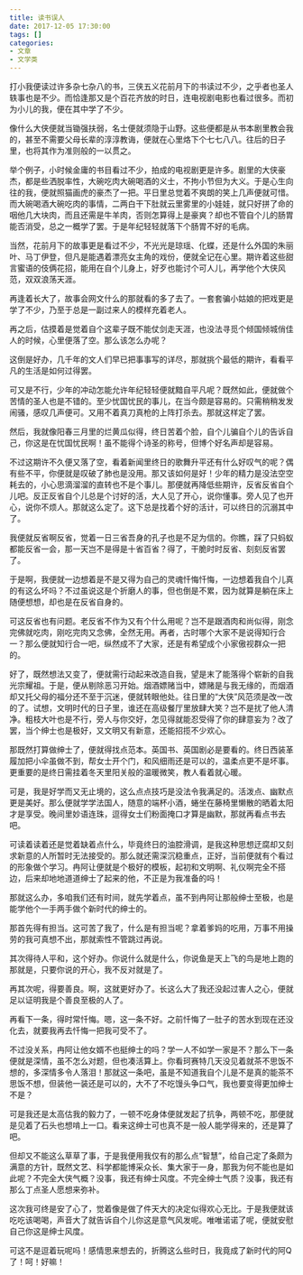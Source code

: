 ```yaml
---
title: 读书误人
date: 2017-12-05 17:30:00
tags: []
categories: 
- 文章
- 文学类
---
```


打小我便读过许多杂七杂八的书，三侠五义花前月下的书读过不少，之乎者也圣人轶事也是不少。而恰逢那又是个百花齐放的时日，连电视剧电影也看过很多。而初为小儿的我，便在其中学了不少。

像什么大侠便就当锄强扶弱，名士便就须隐于山野。这些便都是从书本剧里教会我的，甚至不需要父母长辈的淳淳教诲，便就在心里烙下个七七八八。往后的日子里，也将其作为准则般的一以贯之。

举个例子，小时候金庸的书目看过不少，拍成的电视剧更是许多。剧里的大侠豪杰，都是些洒脱率性，大碗吃肉大碗喝酒的义士，不拘小节但为大义。于是心生向往的我，便就照猫画虎的豪杰了一把。平日里总觉着不爽朗的笑上几声便就可惜。而大碗喝酒大碗吃肉的事情，二两白干下肚就云里雾里的小娃娃，就只好拼了命的咽他几大块肉，而且还需是牛羊肉，否则怎算得上是豪爽？却也不管自个儿的肠胃能否消受，总之一概学了罢。于是年纪轻轻就落下个肠胃不好的毛病。

当然，花前月下的故事更是看过不少，不光光是琼瑶、化蝶，还是什么外国的朱丽叶、马丁伊登，但凡是能遇着漂亮女主角的戏份，便就全记在心里。期许着这些甜言蜜语的伎俩花招，能用在自个儿身上，好歹也能讨个可人儿，再学他个大侠风范，双双浪荡天涯。

再逢着长大了，故事会网文什么的那就看的多了去了。一套套骗小姑娘的把戏更是学了不少，乃至于总是一副过来人的模样充着老人。

再之后，估摸着是觉着自个这辈子既不能仗剑走天涯，也没法寻觅个倾国倾城俏佳人的时候，心里便落了空。那么该怎么办呢？

这倒是好办，几千年的文人们早已把事事写的详尽，那就挑个最低的期许，看看平凡的生活是如何过得罢。

可又是不行，少年的冲动怎能允许年纪轻轻便就黯自平凡呢？既然如此，便就做个苦情的圣人也是不错的。至少忧国忧民的事儿，在当今颇是容易的。只需稍稍发发闹骚，感叹几声便可。又用不着真刀真枪的上阵打杀去。那就这样定了罢。

然后，我就像阳春三月里的烂黄瓜似得，终日苦着个脸，自个儿骗自个儿的告诉自己，你这是在忧国忧民啊！虽不能得个诗圣的称号，但博个好名声却是容易。

不过这期许不久便又落了空，看着新闻里终日的歌舞升平还有什么好叹气的呢？偶有些不平，你便就是叹破了肺也是没用。那又该如何是好！少年的精力是没法空空耗去的，小心思滴溜溜的直转也不是个事儿。那便就再降低些期许，反省反省自个儿吧。反正反省自个儿总是个讨好的活，大人见了开心，说你懂事。旁人见了也开心，说你不烦人。那就这么定了。这下总是找着个好的活计，可以终日的沉溺其中了。

我便就反省啊反省，觉着一日三省吾身的孔子也是不足为信的。你瞧，踩了只蚂蚁都能反省一会，那一天岂不是得是十省百省？得了，干脆时时反省、刻刻反省罢了。

于是啊，我便就一边想着是不是又得为自己的灵魂忏悔忏悔，一边想着我自个儿真的有这么坏吗？不过虽说这是个折磨人的事，但也倒是不累，因为就算是躺在床上随便想想，却也是在反省自身的。

可这反省也有问题。老反省不作为又有个什么用呢？岂不是跟酒肉和尚似得，刚念完佛就吃肉，刚吃完肉又念佛，全然无用。再者，古时哪个大家不是说得知行合一？那么便就知行合一吧，纵然成不了大家，还是有希望成个小家傲视群众一把的。

好了，既然想法又变了，便就需行动起来改造自我，望是末了能落得个崭新的自我光宗耀祖。于是，便从剔除恶习开始。烟酒嫖赌当中，嫖赌是与我无缘的，而烟酒却又托父母的福分还不至于沉迷，便就转眼他处。往日里的“大侠”风范须是改一改的了。试想，文明时代的日子里，谁还在高级餐厅里放肆大笑？岂不是扰了他人清净。粗枝大叶也是不行，旁人与你交好，怎见得就能忍受得了你的肆意妄为？改了罢，当个绅士也是极好，又文明又有新意，还能招揽不少欢心。

那既然打算做绅士了，便就得找点范本。英国书、英国剧必是要看的。终日西装革履加把小伞虽做不到，帮女士开个门，和风细雨还是可以的，温柔点更不是坏事。更重要的是终日需挂着冬天里阳关般的温暖微笑，教人看着就心暖。

可是，我是好学而又无止境的，这么点点技巧是没法令我满足的。活泼点、幽默点更是美好。那么便就学学法国人，随意的端杯小酒，蜷坐在藤椅里懒散的晒着太阳才是享受。晚间里妙语连珠，逗得女士们粉面掩口才算是幽默，那就再看点书去吧。

可读着读着还是觉着缺着点什么，毕竟终日的油腔滑调，是我这种思想迂腐却又刻求新意的人所暂时无法接受的。那么就还需深沉稳重点，正好，当前便就有个看过的形象做个学习。冉阿让便就是个极好的模板，起初和文明啊、礼仪啊完全不搭边，后来却地地道道绅士了起来的他，不正是为我准备的吗！

那就这么办，多咱我们还有时间，就先学着点，虽不到冉阿让那般绅士至极，也是能学他个一手两手做个新时代的绅士的。

那首先得有担当。这可苦了我了，什么是有担当呢？拿着爹妈的吃用，万事不用操劳的我可真想不出，那就索性不管跳过再说。

其次得待人平和，这个好办。你说什么就是什么，你说鱼是天上飞的鸟是地上跑的那就是，只要你说的开心，我不反对就是了。

再其次呢，得要善良。啊，这就更好办了。长这么大了我还没起过害人之心，便就足以证明我是个善良至极的人了。

再看下一条，得时常忏悔。嗯，这一条不好。之前忏悔了一肚子的苦水到现在还没化去，就要我再去忏悔一把我可受不了。

不过没关系，冉阿让他女婿不也挺绅士的吗？学一人不如学一家是不？那么下一条便就是深情，虽不怎么对题，但也凑活算上。你看珂赛特几天没见着就茶不思饭不想的，多深情多令人落泪！那就这一条吧，虽是不知道我自个儿是不是真的能茶不思饭不想，但装他一装还是可以的，大不了不吃馒头争口气，我也要变得更加绅士不是？

可是我还是太高估我的毅力了，一顿不吃身体便就发起了抗争，两顿不吃，那便就是见着了石头也想啃上一口。看来这绅士可也真不是一般人能学得来的，还是算了吧。

但却又不能这么草草了事，于是我便用我仅有的那么点“智慧”，给自己定了条颇为满意的方针，既然文艺、科学都能博采众长、集大家于一身，那我为何不能也是如此呢？不完全大侠气概？没事，我还有绅士风度。不完全绅士气质？没事，我还有那么丁点圣人愿想来弥补。

这次我可终是安了心了，觉着像是做了件天大的决定似得欢心无比。于是我便就该吃吃该喝喝，声音大了就告诉自个儿你这是意气风发呢。唯唯诺诺了呢，便就安慰自己你这是绅士风度。

可这不是逗着玩呢吗！感情思来想去的，折腾这么些时日，我竟成了新时代的阿Q了！呵！好嘛！